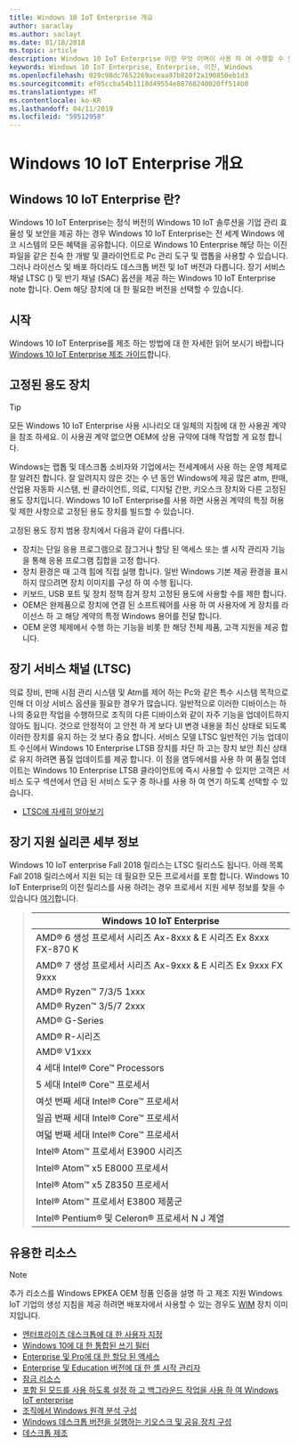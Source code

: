 ```yaml
---
title: Windows 10 IoT Enterprise 개요
author: saraclay
ms.author: saclayt
ms.date: 01/18/2018
ms.topic: article
description: Windows 10 IoT Enterprise 이란 무엇 이며이 사용 하 여 수행할 수 있는 작업에 대해 알아봅니다.
keywords: Windows 10 IoT Enterprise, Enterprise, 이진, Windows
ms.openlocfilehash: 029c98dc7652269aceaa97b820f2a190850eb1d3
ms.sourcegitcommit: ef85ccba54b1118d49554e88768240020ff514b0
ms.translationtype: HT
ms.contentlocale: ko-KR
ms.lasthandoff: 04/11/2019
ms.locfileid: "59512958"
---
```

# <a name="an-overview-of-windows-10-iot-enterprise"></a>Windows 10 IoT Enterprise 개요

## <a name="what-is-windows-10-iot-enterprise"></a>Windows 10 IoT Enterprise 란?
Windows 10 IoT Enterprise는 정식 버전의 Windows 10 IoT 솔루션을 기업 관리 효율성 및 보안을 제공 하는 경우 Windows 10 IoT Enterprise는 전 세계 Windows 에코 시스템의 모든 혜택을 공유합니다. 이므로 Windows 10 Enterprise 해당 하는 이진 파일을 같은 친숙 한 개발 및 클라이언트로 Pc 관리 도구 및 랩톱을 사용할 수 있습니다.  그러나 라이선스 및 배포 하더라도 데스크톱 버전 및 IoT 버전과 다릅니다. 장기 서비스 채널 LTSC () 및 반기 채널 (SAC) 옵션을 제공 하는 Windows 10 IoT Enterprise note 합니다. Oem 해당 장치에 대 한 필요한 버전을 선택할 수 있습니다.

## <a name="getting-started"></a>시작 

Windows 10 IoT Enterprise를 제조 하는 방법에 대 한 자세한 읽어 보시기 바랍니다 [Windows 10 IoT Enterprise 제조 가이드](https://docs.microsoft.com/en-us/windows-hardware/manufacture/desktop/iot-ent-overview)합니다.  

## <a name="fixed-purpose-devices"></a>고정된 용도 장치 

> [!TIP]
> 모든 Windows 10 IoT Enterprise 사용 시나리오 대 일체의 지침에 대 한 사용권 계약을 참조 하세요. 이 사용권 계약 없으면 OEM에 상용 규약에 대해 작업할 게 요청 합니다. 

Windows는 랩톱 및 데스크톱 소비자와 기업에서는 전세계에서 사용 하는 운영 체제로 잘 알려진 합니다.  잘 알려지지 않은 것는 수 년 동안 Windows에 제공 많은 atm, 판매, 산업용 자동화 시스템, 씬 클라이언트, 의료, 디지털 간판, 키오스크 장치와 다른 고정된 용도 장치입니다.  Windows 10 IoT Enterprise를 사용 하면 사용권 계약의 특정 허용 및 제한 사항으로 고정된 용도 장치를 빌드할 수 있습니다.  

고정된 용도 장치 범용 장치에서 다음과 같이 다릅니다.  
* 장치는 단일 응용 프로그램으로 잠그거나 할당 된 액세스 또는 셸 시작 관리자 기능을 통해 응용 프로그램 집합을 고정 합니다.  
* 장치 환경은 때 고객 힘에 직접 실행 합니다. 일반 Windows 기본 제공 환경을 표시 하지 않으려면 장치 이미지를 구성 하 여 수행 됩니다. 
* 키보드, USB 포트 및 장치 정책 잠겨 장치 고정된 용도에 사용할 수를 제한 합니다.  
* OEM은 완제품으로 장치에 연결 된 소프트웨어를 사용 하 여 사용자에 게 장치를 라이선스 하 고 해당 계약의 특정 Windows 용어를 전달 합니다.
* OEM 운영 체제에서 수행 하는 기능을 비롯 한 해당 전체 제품, 고객 지원을 제공 합니다.

## <a name="long-term-servicing-channel-ltsc"></a>장기 서비스 채널 (LTSC)

의료 장비, 판매 시점 관리 시스템 및 Atm를 제어 하는 Pc와 같은 특수 시스템 목적으로 인해 더 이상 서비스 옵션을 필요한 경우가 많습니다. 일반적으로 이러한 디바이스는 하나의 중요한 작업을 수행하므로 조직의 다른 디바이스와 같이 자주 기능을 업데이트하지 않아도 됩니다. 것으로 안정적이 고 안전 하 게 보다 UI 변경 내용을 최신 상태로 되도록 이러한 장치를 유지 하는 것 보다 중요 합니다. 서비스 모델 LTSC 일반적인 기능 업데이트 수신에서 Windows 10 Enterprise LTSB 장치를 차단 하 고는 장치 보안 최신 상태로 유지 하려면 품질 업데이트를 제공 합니다. 이 점을 염두에서를 사용 하 여 품질 업데이트는 Windows 10 Enterprise LTSB 클라이언트에 즉시 사용할 수 있지만 고객은 서비스 도구 섹션에서 언급 된 서비스 도구 중 하나를 사용 하 여 연기 하도록 선택할 수 있습니다.

* [LTSC에 자세히 알아보기](https://docs.microsoft.com/windows/deployment/update/waas-overview#long-term-servicing-channel)

## <a name="long-term-support-silicon-details"></a>장기 지원 실리콘 세부 정보

Windows 10 IoT enterprise Fall 2018 릴리스는 LTSC 릴리스도 됩니다. 아래 목록 Fall 2018 릴리스에서 지원 되는 데 필요한 모든 프로세서를 포함 합니다. Windows 10 IoT Enterprise의 이전 릴리스를 사용 하려는 경우 프로세서 지원 세부 정보를 찾을 수 있습니다 [여기](https://docs.microsoft.com/windows-hardware/design/minimum/windows-processor-requirements#windows-iot-enterprise--embedded-processor-table)합니다.

> | Windows 10 IoT Enterprise  |
> |-------------|
> | AMD® 6 생성 프로세서 시리즈 Ax-8xxx & E 시리즈 Ex 8xxx FX-870 K | 
> | AMD® 7 생성 프로세서 시리즈 Ax-9xxx & E 시리즈 Ex 9xxx FX 9xxx | 
> | AMD® Ryzen™ 7/3/5 1xxx | 
> | AMD® Ryzen™ 3/5/7 2xxx | 
> | AMD® G-Series | 
> | AMD® R-시리즈 | 
> | AMD® V1xxx | 
> | 4 세대 Intel® Core™ Processors | 
> | 5 세대 Intel® Core™ 프로세서 |
> | 여섯 번째 세대 Intel® Core™ 프로세서 |
> | 일곱 번째 세대 Intel® Core™ 프로세서 |
> | 여덟 번째 세대 Intel® Core™ 프로세서 |
> | Intel® Atom™ 프로세서 E3900 시리즈 |
> | Intel® Atom™ x5 E8000 프로세서 |
> | Intel® Atom™ x5 Z8350 프로세서 |
> | Intel® Atom™ 프로세서 E3800 제품군 |
> | Intel® Pentium® 및 Celeron® 프로세서 N J 계열 |

## <a name="helpful-resources"></a>유용한 리소스
> [!NOTE]
> 추가 리소스를 Windows EPKEA OEM 정품 인증을 설명 하 고 제조 지원 Windows IoT 기업의 생성 지침을 제공 하려면 배포자에서 사용할 수 있는 경우도 [WIM](https://msdn.microsoft.com/library/windows/desktop/dd861280.aspx) 장치 이미지입니다.

* [엔터프라이즈 데스크톱에 대 한 사용자 지정](https://docs.microsoft.com/windows-hardware/customize/enterprise/enterprise-custom-portal)
* [Windows 10에 대 한 통합된 쓰기 필터](https://docs.microsoft.com/windows-hardware/customize/enterprise/unified-write-filter)
* [Enterprise 및 Pro에 대 한 할당 된 액세스](https://docs.microsoft.com/windows-hardware/customize/enterprise/assigned-access)
* [Enterprise 및 Education 버전에 대 한 셸 시작 관리자](https://docs.microsoft.com/windows-hardware/customize/enterprise/shell-launcher)
* [잠금 리소스](https://docs.microsoft.com/windows-hardware/customize/enterprise/create-a-kiosk-image) 
* [포함 된 모드를 사용 하도록 설정 하 고 백그라운드 작업을 사용 하 여 Windows IoT enterprise](https://docs.microsoft.com/windows/iot-core/develop-your-app/embeddedmode)
* [조직에서 Windows 원격 분석 구성](https://docs.microsoft.com/windows/configuration/configure-windows-telemetry-in-your-organization )
* [Windows 데스크톱 버전을 실행하는 키오스크 및 공유 장치 구성](https://docs.microsoft.com/windows/configuration/kiosk-shared-pc)
* [데스크톱 제조](https://docs.microsoft.com/windows-hardware/manufacture/desktop/)
